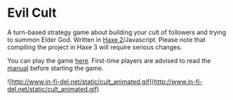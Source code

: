 # Evil Cult

A turn-based strategy game about building your cult of followers and trying to summon Elder God. Written in [Haxe 2](http://haxe.org)/Javascript. Please note that compiling the project in Haxe 3 will require serious changes. 

You can play the game [here](http://www.in-fi-del.net/static/cult/index.html). First-time players are advised to read the [manual](https://github.com/infidel-/cult/blob/wiki/Manual_v5.md) before starting the game.

![http://www.in-fi-del.net/static/cult_animated.gif](http://www.in-fi-del.net/static/cult_animated.gif)
